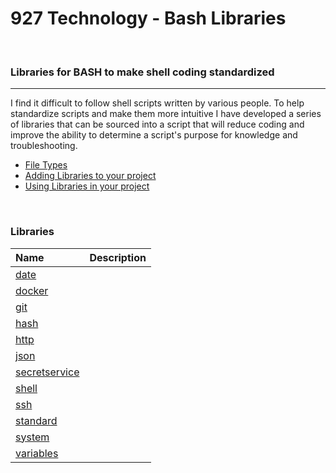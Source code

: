 # **927 Technology - Bash Libraries**

&nbsp;
### Libraries for BASH to make shell coding standardized
---

I find it difficult to follow shell scripts written by various people.  To help standardize scripts and make them more intuitive I have developed a series of libraries that can be sourced into a script that will reduce coding and improve the ability to determine a script's purpose for knowledge and troubleshooting.

* [File Types](./documentation/types.md)
* [Adding Libraries to your project](./documentation/git.md)
* [Using Libraries in your project](./documentation/sourcing.md)

&nbsp;
### Libraries

|Name|Description|
|:-|:-|
|[date](./bash/0.4.0/date)||
|[docker](./bash/0.4.0/docker)||
|[git](./bash/0.4.0/git)||
|[hash](./bash/0.4.0/hash)||
|[http](./bash/0.4.0/http)||
|[json](./bash/0.4.0/json)||
|[secretservice](./bash/0.4.0/secretservice)||
|[shell](./bash/0.4.0/shell)||
|[ssh](./bash/0.4.0/ssh)||
|[standard](./bash/0.4.0/standard)||
|[system](./bash/0.4.0/system)||
|[variables](./bash/0.4.0/variables)||
